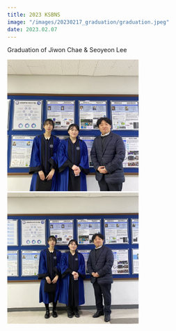 ```yaml
---
title: 2023 KSBNS
image: "/images/20230217_graduation/graduation.jpeg"
date: 2023.02.07
---
```


Graduation of Jiwon Chae & Seoyeon Lee

<img src="/images/20230217_graduation/graduation.jpeg" width="60%" height="40%">

<img src="/images/20230217_graduation/graduation2.jpeg" width="60%" height="40%">